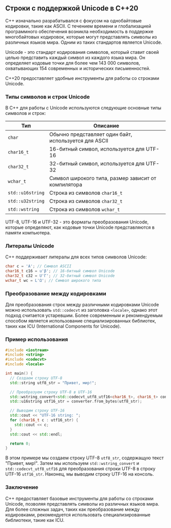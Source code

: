 ## Строки с поддержкой Unicode в C++20

C++ изначально разрабатывался с фокусом на однобайтовые кодировки, такие как ASCII. С течением времени и глобализацией программного обеспечения возникла необходимость в поддержке многобайтовых кодировок, которые могут представлять символы из различных языков мира. Одним из таких стандартов является Unicode. 

Unicode - это стандарт кодирования символов, который ставит своей целью представить каждый символ из каждого языка мира. Он определяет кодовые точки для более чем 143 000 символов, охватывающих 154 современных и исторических письменностей.

C++20 предоставляет удобные инструменты для работы со строками Unicode. 

### Типы символов и строк Unicode

В C++ для работы с Unicode используются следующие основные типы символов и строк:

| Тип           | Описание                                             |
|----------------|-----------------------------------------------------|
| `char`         | Обычно представляет один байт, используется для ASCII |
| `char16_t`    | 16-битный символ, используется для UTF-16             |
| `char32_t`    | 32-битный символ, используется для UTF-32             |
| `wchar_t`     | Символ широкого типа, размер зависит от компилятора  |
| `std::u16string` | Строка из символов `char16_t`                   |
| `std::u32string` | Строка из символов `char32_t`                   |
| `std::wstring`  | Строка из символов `wchar_t`                      |

UTF-8, UTF-16 и UTF-32 - это форматы преобразования Unicode, которые определяют, как кодовые точки Unicode представляются в памяти компьютера. 

### Литералы Unicode

C++ поддерживает литералы для всех типов символов Unicode:

```cpp
char c = 'A'; // Символ ASCII
char16_t c16 = u'β'; // 16-битный символ Unicode
char32_t c32 = U'Γ'; // 32-битный символ Unicode
wchar_t wc = L'Ω'; // Символ широкого типа
```

### Преобразование между кодировками

Для преобразования строк между различными кодировками Unicode можно использовать `std::codecvt` из заголовка `<locale>`, однако этот подход считается устаревшим. Более современным и рекомендуемым способом является использование специализированных библиотек, таких как ICU (International Components for Unicode).

### Пример использования

```cpp
#include <iostream>
#include <string>
#include <codecvt>
#include <locale>

int main() {
  // Создаем строку UTF-8
  std::string utf8_str = "Привет, мир!";

  // Преобразуем строку UTF-8 в UTF-16
  std::wstring_convert<std::codecvt_utf8_utf16<char16_t>, char16_t> converter;
  std::u16string utf16_str = converter.from_bytes(utf8_str);

  // Выводим строку UTF-16
  std::cout << "UTF-16 string: ";
  for (char16_t c : utf16_str) {
    std::cout << c;
  }
  std::cout << std::endl;

  return 0;
}
```

В этом примере мы создаем строку UTF-8 `utf8_str`, содержащую текст "Привет, мир!". Затем мы используем `std::wstring_convert` и `std::codecvt_utf8_utf16` для преобразования строки UTF-8 в строку UTF-16 `utf16_str`. Наконец, мы выводим строку UTF-16 на консоль.

### Заключение

C++ предоставляет базовые инструменты для работы со строками Unicode, позволяя представлять символы из различных языков мира. Для более сложных задач, таких как преобразование между кодировками, рекомендуется использовать специализированные библиотеки, такие как ICU. 
